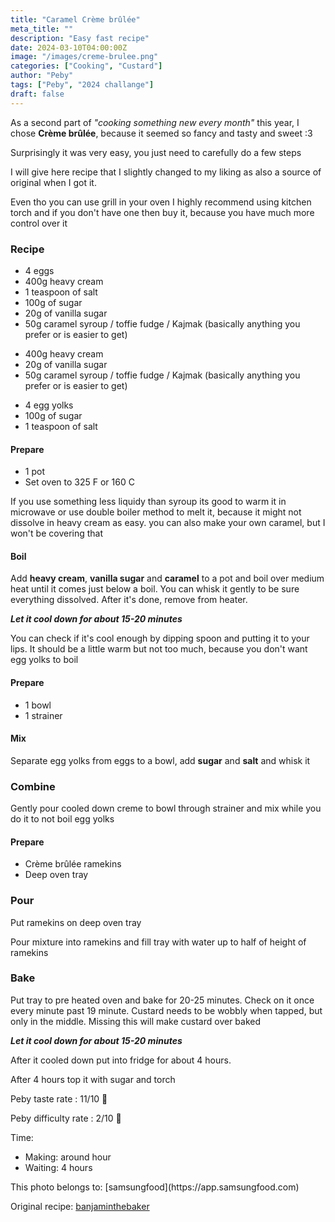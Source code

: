 ```yaml
---
title: "Caramel Crème brûlée"
meta_title: ""
description: "Easy fast recipe"
date: 2024-03-10T04:00:00Z
image: "/images/creme-brulee.png"
categories: ["Cooking", "Custard"]
author: "Peby"
tags: ["Peby", "2024 challange"]
draft: false
---
```


As a second part of *"cooking something new every month"* this year, I chose **Crème brûlée**, because it seemed so fancy and tasty and sweet :3

Surprisingly it was very easy, you just need to carefully do a few steps

I will give here recipe that I slightly changed to my liking as also a source of original when I got it.

<Notice type="tip">
  Even tho you can use grill in your oven I highly recommend using kitchen torch and if you don't have one then buy it, because you have much more control over it
</Notice>


### Recipe

<Accordion title="Overall Ingredients">

- 4 eggs
- 400g heavy cream
- 1 teaspoon of salt
- 100g of sugar
- 20g of vanilla sugar
- 50g caramel syroup / toffie fudge / Kajmak (basically anything you prefer or is easier to get)

</Accordion>

<Accordion title="1st Step Ingredients">

- 400g heavy cream
- 20g of vanilla sugar
- 50g caramel syroup / toffie fudge / Kajmak (basically anything you prefer or is easier to get)

</Accordion>

<Accordion title="2st Step Ingredients">

- 4 egg yolks
- 100g of sugar
- 1 teaspoon of salt

</Accordion>

<Tabs>

<Tab name="1st Step">

#### Prepare

- 1 pot
- Set oven to 325 F or 160 C

<Notice type="tip">
  If you use something less liquidy than syroup its good to warm it in microwave or use double boiler method to melt it, because it might not dissolve in heavy cream as easy. you can also make your own caramel, but I won't be covering that
</Notice>

#### Boil

Add **heavy cream**, **vanilla sugar** and **caramel** to a pot and boil over medium heat until it comes just below a boil. You can whisk it gently to be sure everything dissolved. After it's done, remove from heater.

***Let it cool down for about 15-20 minutes***

You can check if it's cool enough by dipping spoon and putting it to your lips. It should be a little warm but not too much, because you don't want egg yolks to boil
</Tab>

<Tab name="2nd Step">

#### Prepare

- 1 bowl
- 1 strainer

#### Mix
Separate egg yolks from eggs to a bowl, add **sugar** and **salt** and whisk it

### Combine
Gently pour cooled down creme to bowl through strainer and mix while you do it to not boil egg yolks


</Tab>

<Tab name="3 Step">

#### Prepare

- Crème brûlée ramekins
- Deep oven tray

### Pour
Put ramekins on deep oven tray

Pour mixture into ramekins and fill tray with water up to half of height of ramekins

### Bake
Put tray to pre heated oven and bake for 20-25 minutes. Check on it once every minute past 19 minute. Custard needs to be wobbly when tapped, but only in the middle. Missing this will make custard over baked

***Let it cool down for about 15-20 minutes***

After it cooled down put into fridge for about 4 hours.

After 4 hours top it with sugar and torch

</Tab>

</Tabs>

<Notice type="rating">
Peby taste rate : 11/10 🧁

Peby difficulty rate : 2/10 🧁

Time:
  - Making: around hour
  - Waiting: 4 hours
</Notice>



<Notice type="note">
  This photo belongs to: [samsungfood](https://app.samsungfood.com)

  Original recipe: [banjaminthebaker](https://youtu.be/ZJPaC5sw_8Q?si=spOfxW-RPhsy6upK)
</Notice>